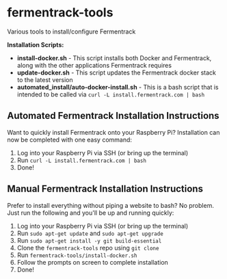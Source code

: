 fermentrack-tools
============

Various tools to install/configure Fermentrack

**Installation Scripts:**
* **install-docker.sh** - This script installs both Docker and Fermentrack, along with the other applications Fermentrack requires
* **update-docker.sh** - This script updates the Fermentrack docker stack to the latest version
* **automated_install/auto-docker-install.sh** - This is a bash script that is intended to be called via `curl -L install.fermentrack.com | bash`


## Automated Fermentrack Installation Instructions

Want to quickly install Fermentrack onto your Raspberry Pi? Installation can now be completed with one easy command:

1. Log into your Raspberry Pi via SSH (or bring up the terminal)
2. Run `curl -L install.fermentrack.com | bash`
3. Done!

## Manual Fermentrack Installation Instructions

Prefer to install everything without piping a website to bash? No problem. Just run the following and you'll be up and running quickly:

1. Log into your Raspberry Pi via SSH (or bring up the terminal)
2. Run `sudo apt-get update` and `sudo apt-get upgrade`
3. Run `sudo apt-get install -y git build-essential`
4. Clone the `fermentrack-tools` repo using `git clone`
5. Run `fermentrack-tools/install-docker.sh`
6. Follow the prompts on screen to complete installation
7. Done!

